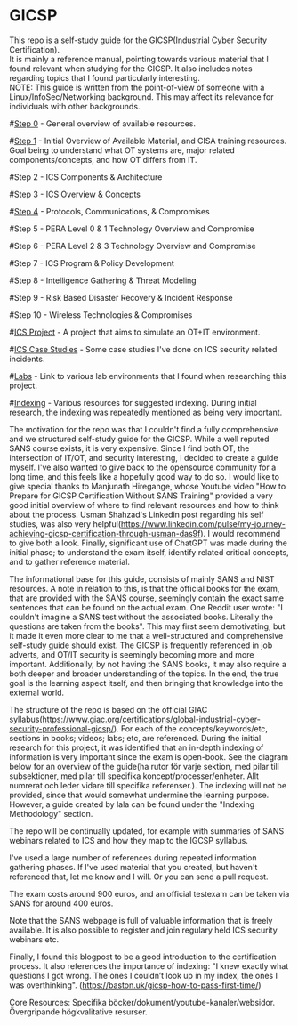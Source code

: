 # GICSP

This repo is a self-study guide for the GICSP(Industrial Cyber Security Certification).  
It is mainly a reference manual, pointing towards various material that I found relevant when studying for the GICSP. It also includes notes regarding topics that I found particularly interesting.  
NOTE: This guide is written from the point-of-view of someone with a Linux/InfoSec/Networking background. This may affect its relevance for individuals with other backgrounds.  

#[Step 0](https://github.com/antonw-88/GICSP/blob/main/study-topics.md) - General overview of available resources.

#[Step 1](https://github.com/antonw-88/GICSP/tree/main/intro-stage) - Initial Overview of Available Material, and CISA training resources. Goal being to understand what OT systems are, major related components/concepts, and how OT differs from IT.

#Step 2 - ICS Components & Architecture

#Step 3 - ICS Overview & Concepts

#[Step 4](https://github.com/antonw-88/GICSP/tree/main/industrial-protocols) - Protocols, Communications, & Compromises

#Step 5 - PERA Level 0 & 1 Technology Overview and Compromise

#Step 6 - PERA Level 2 & 3 Technology Overview and Compromise

#Step 7 - ICS Program & Policy Development

#Step 8 - Intelligence Gathering & Threat Modeling

#Step 9 - Risk Based Disaster Recovery & Incident Response

#Step 10 - Wireless Technologies & Compromises

#[ICS Project](https://github.com/antonw-88/GICSP/tree/main/ICS-project) - A project that aims to simulate an OT+IT environment.

#[ICS Case Studies](https://github.com/antonw-88/GICSP/tree/main/case-studies) - Some case studies I've done on ICS security related incidents.

#[Labs](https://github.com/antonw-88/GICSP/tree/main/labs) - Link to various lab environments that I found when researching this project.

#[Indexing](https://github.com/antonw-88/GICSP/tree/main/indexing-methodology) - Various resources for suggested indexing. During initial research, the indexing was repeatedly mentioned as being very important. 

The motivation for the repo was that I couldn't find a fully comprehensive and we structured self-study guide for the GICSP. While a well reputed SANS course exists, it is very expensive. Since I find both OT, the intersection of IT/OT, and security interesting, I decided to create a guide myself. I've also wanted to give back to the opensource community for a long time, and this feels like a hopefully good way to do so. I would like to give special thanks to Manjunath Hiregange, whose Youtube video "How to Prepare for GICSP Certification Without SANS Training" provided a very good initial overview of where to find relevant resources and how to think about the process. Usman Shahzad's Linkedin post regarding his self studies, was also very helpful(https://www.linkedin.com/pulse/my-journey-achieving-gicsp-certification-through-usman-das9f). I would recommend to give both a look. Finally, significant use of ChatGPT was made during the initial phase; to understand the exam itself, identify related critical concepts, and to gather reference material. 

The informational base for this guide, consists of mainly SANS and NIST resources. A note in relation to this, is that the official books for the exam, that are provided with the SANS course, seemingly contain the exact same sentences that can be found on the actual exam. One Reddit user wrote: "I couldn't imagine a SANS test without the associated books. Literally the questions are taken from the books". This may first seem demotivating, but it made it even more clear to me that a well-structured and comprehensive self-study guide should exist. The GICSP is frequently referenced in job adverts, and OT/IT security is seemingly becoming more and more important. Additionally, by not having the SANS books, it may also require a both deeper and broader understanding of the topics. In the end, the true goal is the learning aspect itself, and then bringing that knowledge into the external world.

The structure of the repo is based on the official GIAC syllabus(https://www.giac.org/certifications/global-industrial-cyber-security-professional-gicsp/). For each of the concepts/keywords/etc, sections in books; videos; labs; etc, are referenced. During the initial research for this project, it was identified that an in-depth indexing of information is very important since the exam is open-book. See the diagram below for an overview of the guide(ha rutor för varje sektion, med pilar till subsektioner, med pilar till specifika koncept/processer/enheter. Allt numrerat och leder vidare till specifika referenser.). The indexing will not be provided, since that would somewhat undermine the learning purpose. However, a guide created by lala can be found under the "Indexing Methodology" section.

The repo will be continually updated, for example with summaries of SANS webinars related to ICS and how they map to the IGCSP syllabus. 

I've used a large number of references during repeated information gathering phases. If I've used material that you created, but haven't referenced that, let me know and I will. Or you can send a pull request.

The exam costs around 900 euros, and an official testexam can be taken via SANS for around 400 euros.

Note that the SANS webpage is full of valuable information that is freely available. It is also possible to register and join regulary held ICS security webinars etc.

Finally, I found this blogpost to be a good introduction to the certification process. It also references the importance of indexing: "I knew exactly what questions I got wrong. The ones I couldn’t look up in my index, the ones I was overthinking". (https://baston.uk/gicsp-how-to-pass-first-time/)

Core Resources:
Specifika böcker/dokument/youtube-kanaler/websidor. Övergripande högkvalitative resurser.
